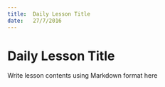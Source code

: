 ```yaml
---
title:  Daily Lesson Title
date:   27/7/2016
---
```


# Daily Lesson Title

Write lesson contents using Markdown format here
